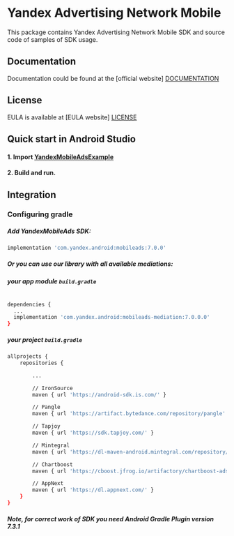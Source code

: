 # Yandex Advertising Network Mobile
This package contains Yandex Advertising Network Mobile SDK and source code of samples of SDK usage.

## Documentation
Documentation could be found at the [official website] [DOCUMENTATION]

## License
EULA is available at [EULA website] [LICENSE]

## Quick start in Android Studio

#### 1. Import [YandexMobileAdsExample](https://github.com/yandexmobile/yandex-ads-sdk-android/tree/master/YandexMobileAdsExample)

#### 2. Build and run.

## Integration

### Configuring gradle

##### Add YandexMobileAds SDK:

```sh
implementation 'com.yandex.android:mobileads:7.0.0'
```

##### Or you can use our library with all available mediations:

##### your app module ``build.gradle ``

```sh

dependencies {
  ...
  implementation 'com.yandex.android:mobileads-mediation:7.0.0.0'
}
```

##### your project ``build.gradle ``

```sh
allprojects {
    repositories {

        ...

        // IronSource
        maven { url 'https://android-sdk.is.com/' }

        // Pangle
        maven { url 'https://artifact.bytedance.com/repository/pangle' }

        // Tapjoy
        maven { url 'https://sdk.tapjoy.com/' }

        // Mintegral
        maven { url 'https://dl-maven-android.mintegral.com/repository/mbridge_android_sdk_oversea'}

        // Chartboost
        maven { url 'https://cboost.jfrog.io/artifactory/chartboost-ads/' }

        // AppNext
        maven { url 'https://dl.appnext.com/' }
    }
}
```


##### Note, for correct work of SDK you need Android Gradle Plugin version 7.3.1

[DOCUMENTATION]: https://tech.yandex.com/mobile-ads/
[LICENSE]: https://legal.yandex.com/partner_ch/
